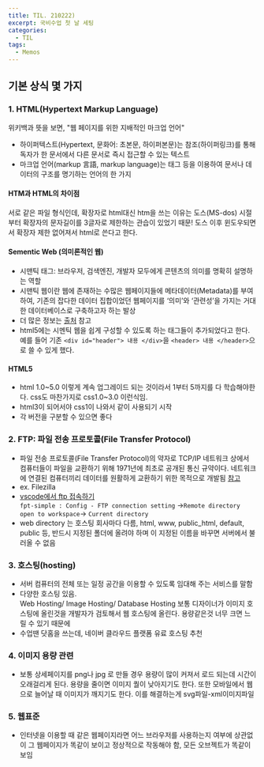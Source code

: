 ```yaml
---
title: TIL. 210222)
excerpt: 국비수업 첫 날 세팅
categories:
  - TIL
tags:
  - Memos
---
```


## 기본 상식 몇 가지

### 1. HTML(Hypertext Markup Language)

위키백과 뜻을 보면, "웹 페이지를 위한 지배적인 마크업 언어"

- 하이퍼텍스트(Hypertext, 문화어: 초본문, 하이퍼본문)는 참조(하이퍼링크)를 통해 독자가 한 문서에서 다른 문서로 즉시 접근할 수 있는 텍스트
- 마크업 언어(markup 言語, markup language)는 태그 등을 이용하여 문서나 데이터의 구조를 명기하는 언어의 한 가지

#### HTM과 HTML의 차이점

서로 같은 파일 형식인데, 확장자로 html대신 htm을 쓰는 이유는
도스(MS-dos) 시절부터 확장자의 문자길이를 3글자로 제한하는 관습이 있었기 때문! 도스 이후 윈도우되면서 확장자 제한 없어져서 html로 쓴다고 한다.

#### Sementic Web (의미론적인 웹)

- 시맨틱 태그: 브라우저, 검색엔진, 개발자 모두에게 콘텐츠의 의미를 명확히 설명하는 역할
- 시맨틱 웹이란 웹에 존재하는 수많은 웹페이지들에 메타데이터(Metadata)를 부여하여, 기존의 잡다한 데이터 집합이었던 웹페이지를 ‘의미’와 ‘관련성’을 가지는 거대한 데이터베이스로 구축하고자 하는 발상
- 더 많은 정보는 [출처](https://poiemaweb.com/html5-semantic-web) 참고
- html5에는 시멘틱 웹을 쉽게 구성할 수 있도록 하는 태그들이 추가되었다고 한다. 예를 들어 기존 `<div id="header"> 내용 </div>`을 `<header> 내용 </header>`으로 쓸 수 있게 했다.

#### HTML5

- html 1.0~5.0 이렇게 계속 업그레이드 되는 것이라서 1부터 5까지를 다 학습해야한다. css도 마찬가지로 css1.0~3.0 이런식임.
- html3이 되어서야 css1이 나와서 같이 사용되기 시작
- 각 버전을 구분할 수 있으면 좋다

### 2. FTP: 파일 전송 프로토콜(File Transfer Protocol)

- 파일 전송 프로토콜(File Transfer Protocol)의 약자로 TCP/IP 네트워크 상에서 컴퓨터들이 파일을 교환하기 위해 1971년에 최초로 공개된 통신 규약이다. 네트워크에 연결된 컴퓨터끼리 데이터를 원활하게 교환하기 위한 목적으로 개발됨 [참고](https://m.blog.naver.com/PostView.nhn?blogId=kostry&logNo=220899970512&proxyReferer=https:%2F%2Fwww.google.com%2F)
- ex. Filezilla
- [vscode에서 ftp 접속하기](https://winteri-i.tistory.com/3)  
  `fpt-simple : Config - FTP connection setting`
  ->`Remote directory open to workspace`-> `Current directory`
- web directory 는 호스팅 회사마다 다름, html, www, public_html, default, public 등, 반드시 지정된 폴더에 올려야 하며 이 지정된 이름을 바꾸면 서버에서 불러올 수 없음

### 3. 호스팅(hosting)

- 서버 컴퓨터의 전체 또는 일정 공간을 이용할 수 있도록 임대해 주는 서비스를 말함
- 다양한 호스팅 있음.  
  Web Hosting/ Image Hosting/ Database Hosting
  보통 디자이너가 이미지 호스팅에 올린것을 개발자가 검토해서 웹 호스팅에 올린다. 용량같은것 너무 크면 느릴 수 있기 때문에
- 수업땐 닷홈을 쓰는데, 네이버 클라우드 플랫폼 유료 호스팅 추천

### 4. 이미지 용량 관련

- 보통 상세페이지를 png나 jpg 로 만들 경우 용량이 많이 커져서 로드 되는데 시간이 오래걸리게 된다. 용량을 줄이면 이미지 퀄이 낮아지기도 한다. 또한 모바일에서 웹으로 늘어날 때 이미지가 깨지기도 한다. 이를 해결하는게 svg파일-xml이미지파일

### 5. 웹표준

- 인터넷을 이용할 때 같은 웹페이지라면 어느 브라우저를 사용하는지 여부에 상관없이 그 웹페이지가 똑같이 보이고 정상적으로 작동해야 함, 모든 오브젝트가 똑같이 보임
